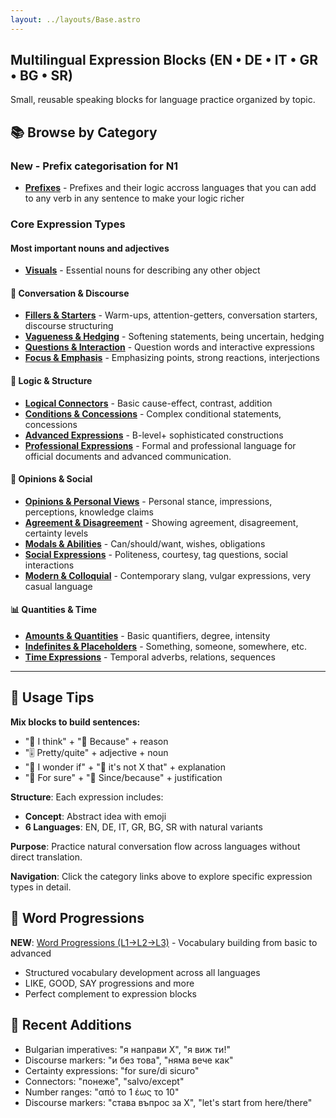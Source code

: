 ```yaml
---
layout: ../layouts/Base.astro
---
```

## Multilingual Expression Blocks (EN • DE • IT • GR • BG • SR)

Small, reusable speaking blocks for language practice organized by topic.

## 📚 Browse by Category


### New - Prefix categorisation for N1

- **[Prefixes](./prefixes)** - Prefixes and their logic accross languages that you can add to any verb in any sentence to make your logic richer


### Core Expression Types

#### Most important nouns and adjectives
- **[Visuals](./visuals)** - Essential nouns for describing any other object

#### 💬 Conversation & Discourse
- **[Fillers & Starters](./fillers)** - Warm-ups, attention-getters, conversation starters, discourse structuring
- **[Vagueness & Hedging](./vagueness)** - Softening statements, being uncertain, hedging
- **[Questions & Interaction](./questions)** - Question words and interactive expressions
- **[Focus & Emphasis](./emphasis)** - Emphasizing points, strong reactions, interjections

#### 🔗 Logic & Structure
- **[Logical Connectors](./logical)** - Basic cause-effect, contrast, addition
- **[Conditions & Concessions](./conditions)** - Complex conditional statements, concessions
- **[Advanced Expressions](./advanced)** - B-level+ sophisticated constructions
- **[Professional Expressions](./professional)** - Formal and professional language for official documents and advanced communication.

#### 💭 Opinions & Social
- **[Opinions & Personal Views](./opinions)** - Personal stance, impressions, perceptions, knowledge claims
- **[Agreement & Disagreement](./agreement)** - Showing agreement, disagreement, certainty levels
- **[Modals & Abilities](./modals)** - Can/should/want, wishes, obligations
- **[Social Expressions](./social)** - Politeness, courtesy, tag questions, social interactions
- **[Modern & Colloquial](./modern)** - Contemporary slang, vulgar expressions, very casual language

#### 📊 Quantities & Time
- **[Amounts & Quantities](./amounts)** - Basic quantifiers, degree, intensity
- **[Indefinites & Placeholders](./indefinites)** - Something, someone, somewhere, etc.
- **[Time Expressions](./time)** - Temporal adverbs, relations, sequences

---

## 🧠 Usage Tips

**Mix blocks to build sentences:**
- "🧠 I think" + "🔗 Because" + reason
- "🎚️ Pretty/quite" + adjective + noun
- "🤔 I wonder if" + "🎯 it's not X that" + explanation
- "💯 For sure" + "🔗 Since/because" + justification

**Structure**: Each expression includes:
- **Concept**: Abstract idea with emoji
- **6 Languages**: EN, DE, IT, GR, BG, SR with natural variants

**Purpose**: Practice natural conversation flow across languages without direct translation.

**Navigation**: Click the category links above to explore specific expression types in detail.

## 📖 Word Progressions

**NEW**: [Word Progressions (L1→L2→L3)](./words/) - Vocabulary building from basic to advanced
- Structured vocabulary development across all languages
- LIKE, GOOD, SAY progressions and more
- Perfect complement to expression blocks

## 🎯 Recent Additions
- Bulgarian imperatives: "я направи X", "я виж ти!"
- Discourse markers: "и без това", "няма вече как"
- Certainty expressions: "for sure/di sicuro"
- Connectors: "понеже", "salvo/except"
- Number ranges: "από το 1 έως το 10"
- Discourse markers: "става въпрос за X", "let's start from here/there"
